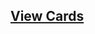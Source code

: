 ## [View Cards](<https://sims-s.github.io/mtg-card-gen/CardNamesRound1/Teferi, the Jerk/Teferi, the Jerk.html>)